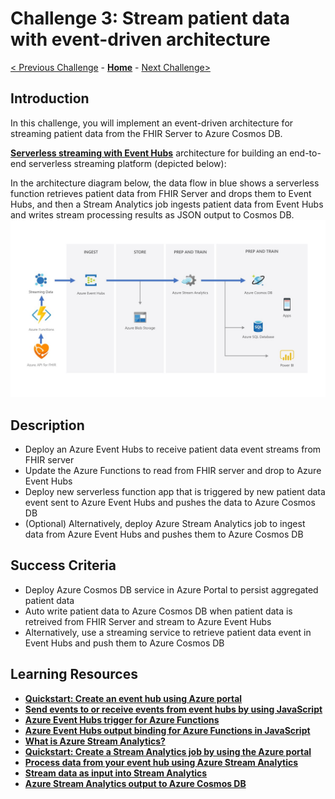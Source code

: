 # Challenge 3: Stream patient data with event-driven architecture

[< Previous Challenge](./Challenge02.md) - **[Home](../readme.md)** - [Next Challenge>](./Challenge04.md)

## Introduction

In this challenge, you will implement an event-driven architecture for streaming patient data from the FHIR Server to Azure Cosmos DB.

**[Serverless streaming with Event Hubs](https://azure.microsoft.com/en-us/services/event-hubs/#features)** architecture for building an end-to-end serverless streaming platform (depicted below):  

In the architecture diagram below, the data flow in blue shows a serverless function retrieves patient data from FHIR Server and drops them to Event Hubs, and then a Stream Analytics job ingests patient data from Event Hubs and writes stream processing results as JSON output to Cosmos DB.
![Serverless streaming with Event Hubs](../images/fhir-serverless-streaming.jpg)


## Description

- Deploy an Azure Event Hubs to receive patient data event streams from FHIR server
- Update the Azure Functions to read from FHIR server and drop to Azure Event Hubs
- Deploy new serverless function app that is triggered by new patient data event sent to Azure Event Hubs and pushes the data to Azure Cosmos DB
- (Optional) Alternatively, deploy Azure Stream Analytics job to ingest data from Azure Event Hubs and pushes them to Azure Cosmos DB

## Success Criteria
- Deploy Azure Cosmos DB service in Azure Portal to persist aggregated patient data
- Auto write patient data to Azure Cosmos DB when patient data is retreived from FHIR Server and stream to Azure Event Hubs
- Alternatively, use a streaming service to retrieve patient data event in Event Hubs and push them to Azure Cosmos DB


## Learning Resources

- **[Quickstart: Create an event hub using Azure portal](https://docs.microsoft.com/en-us/azure/event-hubs/event-hubs-create)**
- **[Send events to or receive events from event hubs by using JavaScript](https://docs.microsoft.com/en-us/azure/event-hubs/event-hubs-node-get-started-send)**
- **[Azure Event Hubs trigger for Azure Functions](https://docs.microsoft.com/en-us/azure/azure-functions/functions-bindings-event-hubs-trigger?tabs=javascript)**
- **[Azure Event Hubs output binding for Azure Functions in JavaScript](https://docs.microsoft.com/en-us/azure/azure-functions/functions-bindings-event-hubs-output?tabs=javascript)**
- **[What is Azure Stream Analytics?](https://docs.microsoft.com/en-us/azure/stream-analytics/stream-analytics-introduction)**
- **[Quickstart: Create a Stream Analytics job by using the Azure portal](https://docs.microsoft.com/en-us/azure/stream-analytics/stream-analytics-quick-create-portal)**
- **[Process data from your event hub using Azure Stream Analytics](https://docs.microsoft.com/en-us/azure/event-hubs/process-data-azure-stream-analytics)**
- **[Stream data as input into Stream Analytics](https://docs.microsoft.com/en-us/azure/stream-analytics/stream-analytics-define-inputs)**
- **[Azure Stream Analytics output to Azure Cosmos DB](https://docs.microsoft.com/en-us/azure/stream-analytics/stream-analytics-documentdb-output)**

